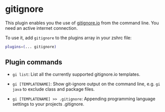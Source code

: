 # gitignore

This plugin enables you the use of [gitignore.io](https://www.gitignore.io/) from the command line. You need an active internet connection.

To use it, add `gitignore` to the plugins array in your zshrc file:

```zsh
plugins=(... gitignore)
```

## Plugin commands

* `gi list`: List all the currently supported gitignore.io templates.

* `gi [TEMPLATENAME]`: Show git-ignore output on the command line, e.g. `gi java` to exclude class and package files.

* `gi [TEMPLATENAME] >> .gitignore`: Appending programming language settings to your projects .gitignore.

